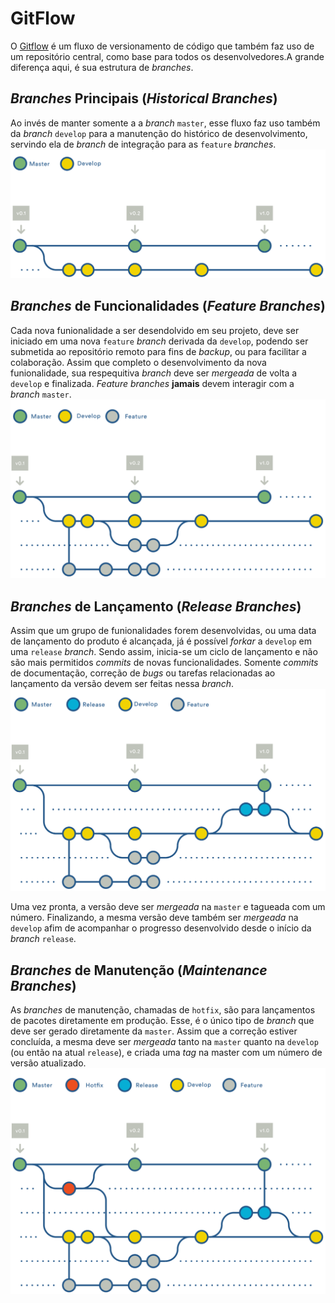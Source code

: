# GitFlow

O [Gitflow](http://danielkummer.github.io/git-flow-cheatsheet/index.pt_BR.html) é um fluxo de versionamento de código que também faz uso de um repositório central, como base para todos os desenvolvedores.A grande diferença aqui, é sua estrutura de _branches_.

## _Branches_ Principais (_Historical Branches_)
Ao invés de manter somente a a _branch_ `master`, esse fluxo faz uso também da _branch_ `develop` para a manutenção do histórico de desenvolvimento, servindo ela de _branch_ de integração para as `feature` _branches_.
![Historical Branches](images/historical-branches.svg)

## _Branches_ de Funcionalidades (_Feature Branches_)
Cada nova funionalidade a ser desendolvido em seu  projeto, deve ser iniciado em uma nova `feature` _branch_ derivada da `develop`, podendo ser submetida ao repositório remoto para fins de _backup_, ou para facilitar a colaboração. Assim que completo o desenvolvimento da nova funionalidade, sua respequitiva _branch_ deve ser _mergeada_ de volta a `develop` e finalizada. _Feature branches_ __jamais__ devem interagir com a _branch_ `master`.
![Feature Branches](images/feature-branches.svg)

## _Branches_ de Lançamento (_Release Branches_)
Assim que um grupo de funionalidades forem desenvolvidas, ou uma data de lançamento do produto é alcançada, já é possível _forkar_ a `develop` em uma `release` _branch_. Sendo assim, inicia-se um ciclo de lançamento e não são mais permitidos _commits_ de novas funcionalidades. Somente _commits_ de documentação, correção de _bugs_ ou tarefas relacionadas ao lançamento da versão devem ser feitas nessa _branch_.
![Release Branches](images/release-branches.svg)

Uma vez pronta, a versão deve ser _mergeada_ na `master` e tagueada com um número. Finalizando, a mesma versão deve também ser _mergeada_ na `develop` afim de acompanhar o progresso desenvolvido desde o início da _branch_ `release`.

## _Branches_ de Manutenção (_Maintenance Branches_)
As _branches_ de manutenção, chamadas de `hotfix`, são para lançamentos de pacotes diretamente em produção. Esse, é o único tipo de _branch_ que deve ser gerado diretamente da `master`. Assim que a correção estiver concluída, a mesma deve ser _mergeada_ tanto na `master` quanto na `develop` (ou então na atual `release`), e criada uma _tag_ na master com um número de versão atualizado.
![Maintenance Branches](images/maintenance-branches.svg)

